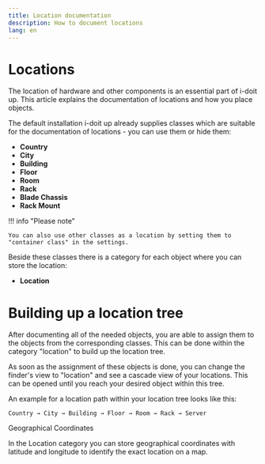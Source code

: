 ```yaml
---
title: Location documentation
description: How to document locations
lang: en
---
```


# Locations

The location of hardware and other components is an essential part of i-doit up. This article explains the documentation of locations and how you place objects.

The default installation i-doit up already supplies classes which are suitable for the documentation of locations - you can use them or hide them:

- **Country**
- **City**
- **Building**
- **Floor**
- **Room**
- **Rack**
- **Blade Chassis**
- **Rack Mount**

!!! info "Please note"

    You can also use other classes as a location by setting them to "container class" in the settings.

Beside these classes there is a category for each object where you can store the location:

- **Location**

# Building up a location tree

After documenting all of the needed objects, you are able to assign them to the objects from the corresponding classes. This can be done within the category "location" to build up the location tree.

As soon as the assignment of these objects is done, you can change the finder's view to "location" and see a cascade view of your locations. This can be opened until you reach your desired object within this tree.

An example for a location path within your location tree looks like this:

    Country → City → Building → Floor → Room → Rack → Server

Geographical Coordinates

In the Location category you can store geographical coordinates with latitude and longitude to identify the exact location on a map.
